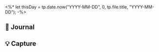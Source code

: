 <%*
let thisDay = tp.date.now("YYYY-MM-DD", 0, tp.file.title, "YYYY-MM-DD");
-%>
## 📓 Journal
## 💡 Capture